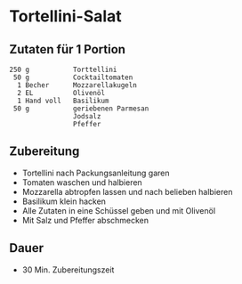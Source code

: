 # Tortellini-Salat

## Zutaten für 1 Portion

    250 g           Torttellini
     50 g           Cocktailtomaten
      1 Becher      Mozzarellakugeln
      2 EL          Olivenöl
      1 Hand voll   Basilikum
     50 g           geriebenen Parmesan
                    Jodsalz
                    Pfeffer

## Zubereitung

- Tortellini nach Packungsanleitung garen
- Tomaten waschen und halbieren
- Mozzarella abtropfen lassen und nach belieben halbieren
- Basilikum klein hacken
- Alle Zutaten in eine Schüssel geben und mit Olivenöl
- Mit Salz und Pfeffer abschmecken

## Dauer
- 30 Min. Zubereitungszeit
